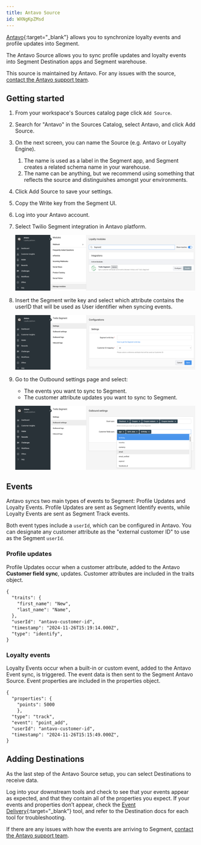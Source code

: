 ```yaml
---
title: Antavo Source
id: WXNgKpZMsd
---
```


[Antavo](http://www.antavo.com){:target="_blank"} allows you to synchronize loyalty events and profile updates into Segment.

The Antavo Source allows you to sync profile updates and loyalty events into Segment Destination apps and Segment warehouse.

This source is maintained by Antavo. For any issues with the
source, [contact the Antavo support team](mailto:support@antavo.com).

## Getting started

1. From your workspace's Sources catalog page click `Add Source`.
2. Search for "Antavo" in the Sources Catalog, select Antavo, and click Add Source.
3. On the next screen, you can name the Source (e.g. Antavo or Loyalty Engine).
   1. The name is used as a label in the Segment app, and Segment creates a related schema name in your warehouse.
   2. The name can be anything, but we recommend using something that reflects the source and distinguishes amongst your environments.
4. Click Add Source to save your settings.
5. Copy the Write key from the Segment UI.
6. Log into your Antavo account.
7. Select Twilio Segment integration in Antavo platform.

   ![Enable Twilio Segment extension](images/1-antavo-enable_segment_extension.png)
8. Insert the Segment write key and select which attribute contains the userID that will be used as User identifier when syncing events.

   ![Configure Twilio Segment extension](images/2-antavo-configure_segment_extension.png)
9. Go to the Outbound settings page and select:
   - The events you want to sync to Segment.
   - The customer attribute updates you want to sync to Segment.

   ![Configure event synchronization](images/3-antavo-configure_event_sync.png)

## Events

Antavo syncs two main types of events to Segment: Profile Updates and Loyalty Events. Profile Updates are sent as Segment Identify events, while Loyalty Events are sent as Segment Track events.

Both event types include a `userId`, which can be configured in Antavo. You can designate any customer attribute as the "external customer ID" to use as the Segment `userId`.

### Profile updates

Profile Updates occur when a customer attribute, added to the Antavo **Customer field sync**, updates. Customer attributes are included in the traits object.

```
{
  "traits": {
    "first_name": "New",
    "last_name": "Name",
  },
  "userId": "antavo-customer-id",
  "timestamp": "2024-11-26T15:19:14.000Z",
  "type": "identify",
}
```

### Loyalty events

Loyalty Events occur when a built-in or custom event, added to the Antavo Event sync, is triggered. The event data is then sent to the Segment Antavo Source. Event properties are included in the properties object.

```
{
  "properties": {
    "points": 5000
    },
  "type": "track",
  "event": "point_add",
  "userId": "antavo-customer-id",
  "timestamp": "2024-11-26T15:15:49.000Z",
}
```

## Adding Destinations

As the last step of the Antavo Source setup, you can select Destinations to receive data.

Log into your downstream tools and check to see that your events appear as expected, and that they contain all of the properties you expect. If your events and properties don’t appear, check the [Event Delivery](https://github.com/segmentio/segment-docs/blob/develop/docs/connections/event-delivery){:target="_blank"} tool, and refer to the Destination docs for each tool for troubleshooting.

If there are any issues with how the events are arriving to Segment, [contact the Antavo support team](mailto:support@antavo.com).
